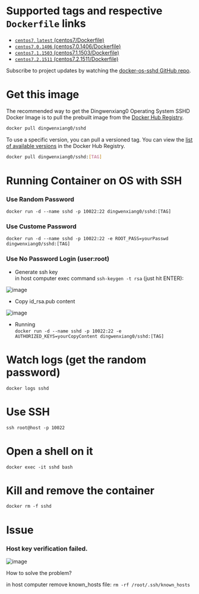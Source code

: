 # Supported tags and respective `Dockerfile` links

 - [`centos7`, `latest` (centos7/Dockerfile)](https://github.com/docker-zone/docker-os-sshd/blob/centos7/centos/7/Dockerfile)
 - [`centos7.0.1406` (centos7.0.1406/Dockerfile)](https://github.com/docker-zone/docker-os-sshd/blob/centos7.0.1406/centos/7.0.1406/Dockerfile)
 - [`centos7.1.1503` (centos7.1.1503/Dockerfile)](https://github.com/docker-zone/docker-os-sshd/blob/centos7.1.1503/centos/7.1.1503/Dockerfile)
 - [`centos7.2.1511` (centos7.2.1511/Dockerfile)](https://github.com/docker-zone/docker-os-sshd/blob/centos7.2.1511/centos/7.2.1511/Dockerfile)

Subscribe to project updates by watching the [docker-os-sshd GitHub repo](https://github.com/docker-zone/docker-os-sshd).
 
# Get this image

The recommended way to get the Dingwenxiang0 Operating System SSHD Docker Image is to pull the prebuilt image from the [Docker Hub Registry](https://hub.docker.com/r/dingwenxiang0/sshd/).

```bash
docker pull dingwenxiang0/sshd
```

To use a specific version, you can pull a versioned tag. You can view the [list of available versions](https://hub.docker.com/r/dingwenxiang0/sshd/tags/) in the Docker Hub Registry.

```bash
docker pull dingwenxiang0/sshd:[TAG]
```

# Running Container on OS with SSH

### Use Random Password
`docker run -d --name sshd -p 10022:22 dingwenxiang0/sshd:[TAG]`

### Use Custome Password 
`docker run -d --name sshd -p 10022:22 -e ROOT_PASS=yourPasswd dingwenxiang0/sshd:[TAG]`

### Use No Password Login (user:root)
* Generate ssh key <br/>
in host computer exec command `ssh-keygen -t rsa` (just hit ENTER):

![image](https://raw.githubusercontent.com/docker-zone/docker-os-sshd/master/sshkeygenexec.png)

* Copy id_rsa.pub content

![image](https://raw.githubusercontent.com/docker-zone/docker-os-sshd/master/copyidrsapub.png)

* Running <br/>
`docker run -d --name sshd -p 10022:22 -e AUTHORIZED_KEYS=yourCopyContent dingwenxiang0/sshd:[TAG]`

# Watch logs (get the random password)

`docker logs sshd`

# Use SSH

`ssh root@host -p 10022`

# Open a shell on it

`docker exec -it sshd bash`

# Kill and remove the container

`docker rm -f sshd`

# Issue

### Host key verification failed.

![image](https://raw.githubusercontent.com/docker-zone/docker-os-sshd/master/hostfailed.png)

How to solve the problem? <br/>

in host computer remove known_hosts file: `rm -rf /root/.ssh/known_hosts`


